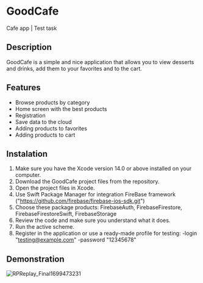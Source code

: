 # GoodCafe

Cafe app | Test task

## Description

GoodCafe is a simple and nice application that allows you to view desserts and drinks, add them to your favorites and to the cart.

## Features

- Browse products by category
- Home screen with the best products
- Registration
- Save data to the cloud
- Adding products to favorites
- Adding products to cart

## Instalation

1. Make sure you have the Xcode version 14.0 or above installed on your computer.
2. Download the GoodCafe project files from the repository.
3. Open the project files in Xcode.
4. Use Swift Package Manager for integration FireBase framework ("https://github.com/firebase/firebase-ios-sdk.git")
5. Choose these package products: FirebaseAuth, FirebaseFirestore, FirebaseFirestoreSwift, FirebaseStorage
6. Review the code and make sure you understand what it does.
7. Run the active scheme.
8. Register in the application or use a ready-made profile for testing: 
-login "testing@example.com"
-password "12345678"

## Demonstration
![RPReplay_Final1699473231](https://github.com/klimentiuss/GoodCafe/assets/86960148/a2ff30a1-4b03-4fbd-b002-ecc769f9c317)

